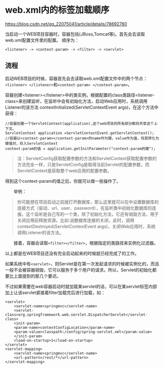 # web.xml内的标签加载顺序

https://blog.csdn.net/qq_22075041/article/details/78692780

当启动一个WEB项目容器时，容器包括(JBoss,Tomcat等)。首先会去读取web.xml配置文件里的配置。
顺序为：
```
<listener> -> <context-param> -> <filter> -> <servlet> 
```
## 流程

启动WEB项目的时候，容器首先会去读取web.xml配置文件中的两个节点：`<listener> </listener>`和`<context-param> </context-param>`。

容器创建\<listener>\</listener>中的类实例，根据配置的class类路径\<listener-class>来创建监听，在监听中会有初始化方法，启动Web应用时，系统调用Listener的该方法 contextInitialized(ServletContextEvent args)，在这个方法中获得：
```
//容器创建一个ServletContext(application),这个web项目的所有部分都将共享这个上下文。  
ServletContext application =ServletContextEvent.getServletContext();  
//容器以<context-param></context-param>的name作为键，value作为值，将其转化为键值对，存入ServletContext  
context-param的值 = application.getInitParameter("context-param的键"); 
```

>注：ServletConfig获取配置参数的方法和ServletContext获取配置参数的方法完全一样，只是ServletConfig是取得当前Servlet的配置参数，而ServletContext是获取整个web应用的配置参数。

得到这个context-param的值之后，你就可以做一些操作了。

　　举例：
>你可能想在项目启动之前就打开数据库，那么这里就可以在<context-param>中设置数据库的连接方式（驱动、url、user、password），在监听类中初始化数据库的连接。这个监听是自己写的一个类，除了初始化方法，它还有销毁方法，用于关闭应用前释放资源。比如:说数据库连接的关闭，此时，调用contextDestroyed(ServletContextEvent args)，关闭Web应用时，系统调用Listener的该方法。

　　接着，容器会读取`<filter></filter>`，根据指定的类路径来实例化过滤器。

以上都是在WEB项目还没有完全启动起来的时候就已经完成了的工作。

如果系统中有`<servlet>`，则Servlet是在第一次发起请求的时候被实例化的，而且一般不会被容器销毁，它可以服务于多个用户的请求。所以，Servlet的初始化都要比上面提到的那几个要迟。

不过如果需要在web容器启动时就加载某servlet的话，可以在某servlet标签内部加上<load-on-startup>让该servlet紧接着filter加载完后进行加载，如：

```
<servlet>  
    <servlet-name>springmvc</servlet-name>  
    <servlet-class>org.springframework.web.servlet.DispatcherServlet</servlet-class>  
    <init-param>  
    <param-name>contextConfigLocation</param-name>  
    <param-value>classpath:/config/spring-servlet.xml</param-value>  
    </init-param>  
    <load-on-startup>1</load-on-startup>  
</servlet>  
<servlet-mapping>  
    <servlet-name>springmvc</servlet-name>  
    <url-pattern>/rest/*</url-pattern>  
</servlet-mapping>  
```